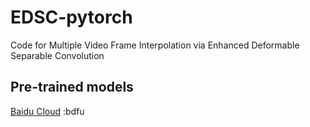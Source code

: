 # EDSC-pytorch
Code for Multiple Video Frame Interpolation via Enhanced Deformable Separable Convolution

Pre-trained models
---
[Baidu Cloud](https://pan.baidu.com/s/1kC7dEN2ZsMS7IdOLXVuDGQ) :bdfu
